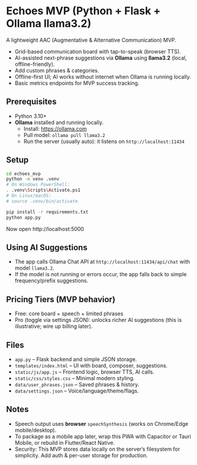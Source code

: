 # Echoes MVP (Python + Flask + Ollama llama3.2)

A lightweight AAC (Augmentative & Alternative Communication) MVP. 
- Grid-based communication board with tap-to-speak (browser TTS).
- AI-assisted next-phrase suggestions via **Ollama** using **llama3.2** (local, offline-friendly).
- Add custom phrases & categories.
- Offline-first UI; AI works without internet when Ollama is running locally.
- Basic metrics endpoints for MVP success tracking.

## Prerequisites

- Python 3.10+
- **Ollama** installed and running locally.
  - Install: https://ollama.com
  - Pull model: `ollama pull llama3.2`
  - Run the server (usually auto): it listens on `http://localhost:11434`

## Setup

```bash
cd echoes_mvp
python -m venv .venv
# On Windows PowerShell:
. .venv\Scripts\Activate.ps1
# On Linux/macOS:
# source .venv/bin/activate

pip install -r requirements.txt
python app.py
```

Now open http://localhost:5000

## Using AI Suggestions

- The app calls Ollama Chat API at `http://localhost:11434/api/chat` with model `llama3.2`.
- If the model is not running or errors occur, the app falls back to simple frequency/prefix suggestions.

## Pricing Tiers (MVP behavior)

- Free: core board + speech + limited phrases
- Pro (toggle via settings JSON): unlocks richer AI suggestions (this is illustrative; wire up billing later).

## Files

- `app.py` – Flask backend and simple JSON storage.
- `templates/index.html` – UI with board, composer, suggestions.
- `static/js/app.js` – Frontend logic, browser TTS, AI calls.
- `static/css/styles.css` – Minimal modern styling.
- `data/user_phrases.json` – Saved phrases & history.
- `data/settings.json` – Voice/language/theme/flags.

## Notes

- Speech output uses **browser** `speechSynthesis` (works on Chrome/Edge mobile/desktop). 
- To package as a mobile app later, wrap this PWA with Capacitor or Tauri Mobile, or rebuild in Flutter/React Native.
- Security: This MVP stores data locally on the server’s filesystem for simplicity. Add auth & per-user storage for production.
